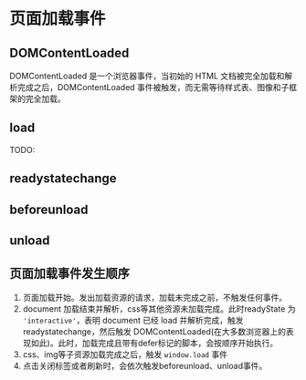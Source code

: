 # 页面加载事件
## DOMContentLoaded
DOMContentLoaded 是一个浏览器事件，当初始的 HTML 文档被完全加载和解析完成之后，DOMContentLoaded 事件被触发，而无需等待样式表、图像和子框架的完全加载。



## load
TODO:

## readystatechange


## beforeunload


## unload

## 页面加载事件发生顺序
1. 页面加载开始。发出加载资源的请求，加载未完成之前，不触发任何事件。
2. document 加载结束并解析，css等其他资源未加载完成。此时readyState 为 `'interactive'`，表明 document 已经 load 并解析完成，触发 readystatechange，然后触发 DOMContentLoaded(在大多数浏览器上的表现如此)。此时，加载完成且带有defer标记的脚本，会按顺序开始执行。
3. css、img等子资源加载完成之后，触发 `window.load` 事件
4. 点击关闭标签或者刷新时，会依次触发beforeunload、unload事件。

